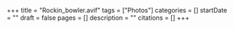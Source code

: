 +++
title = "Rockin_bowler.avif"
tags = ["Photos"]
categories = []
startDate = ""
draft = false
pages = []
description = ""
citations = []
+++

